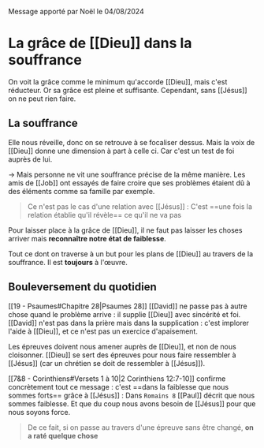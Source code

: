 Message apporté par Noël le 04/08/2024
# La grâce de [[Dieu]] dans la souffrance
On voit la grâce comme le minimum qu'accorde [[Dieu]], mais c'est réducteur. Or sa grâce est pleine et suffisante.
Cependant, sans [[Jésus]] on ne peut rien faire.
## La souffrance
Elle nous réveille, donc on se retrouve à se focaliser dessus. Mais la voix de [[Dieu]] donne une dimension à part à celle ci. Car c'est un test de foi auprès de lui.

-> Mais personne ne vit une souffrance précise de la même manière.
Les amis de [[Job]] ont essayés de faire croire que ses problèmes étaient dû à des éléments comme sa famille par exemple.
> Ce n'est pas le cas d'une relation avec [[Jésus]] : C'est ==une fois la relation établie qu'il révèle== ce qu'il ne va pas

Pour laisser place à la grâce de [[Dieu]], il ne faut pas laisser les choses arriver mais **reconnaître notre état de faiblesse**.

Tout ce dont on traverse à un but pour les plans de [[Dieu]] au travers de la souffrance. Il est **toujours** à l'œuvre.
## Bouleversement du quotidien
[[19 - Psaumes#Chapitre 28|Psaumes 28]] [[David]] ne passe pas à autre chose quand le problème arrive : il supplie [[Dieu]] avec sincérité et foi. [[David]] n'est pas dans la prière mais dans la supplication : c'est implorer l'aide à [[Dieu]], et ce n'est pas un exercice d'apaisement.

Les épreuves doivent nous amener auprès de [[Dieu]], et non de nous cloisonner.
[[Dieu]] se sert des épreuves pour nous faire ressembler à [[Jésus]] (car un chrétien se doit de ressembler à [[Jésus]]).

[[7&8 - Corinthiens#Versets 1 à 10|2 Corinthiens 12:7-10]] confirme concrètement tout ce message : c'est ==dans la faiblesse que nous sommes forts== grâce à [[Jésus]] : Dans `Romains 8` [[Paul]] décrit que nous sommes faiblesse. Et que du coup nous avons besoin de [[Jésus]] pour que nous soyons force.

> De ce fait, si on passe au travers d'une épreuve sans être changé, **on a raté quelque chose**